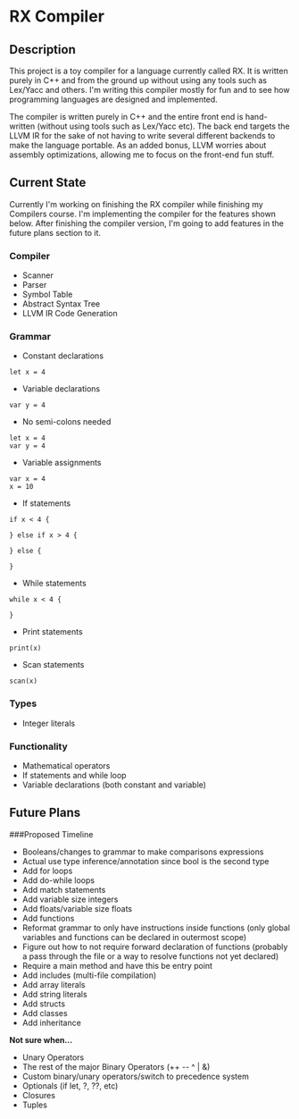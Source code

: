 # RX Compiler

## Description

This project is a toy compiler for a language currently called RX. It is written purely in C++ and from the ground up without using any tools such as Lex/Yacc and others. I'm writing this compiler mostly for fun and to see how programming languages are designed and implemented.

The compiler is written purely in C++ and the entire front end is hand-written (without using tools such as Lex/Yacc etc). The back end targets the LLVM IR for the sake of not having to write several different backends to make the language portable. As an added bonus, LLVM worries about assembly optimizations, allowing me to focus on the front-end fun stuff.

## Current State

Currently I'm working on finishing the RX compiler while finishing my Compilers course. I'm implementing the compiler for the features shown below. After finishing the compiler version, I'm going to add features in the future plans section to it.

### Compiler
- Scanner
- Parser
- Symbol Table
- Abstract Syntax Tree
- LLVM IR Code Generation

### Grammar

- Constant declarations 

``` 
let x = 4
```

- Variable declarations

```
var y = 4
```

- No semi-colons needed

```
let x = 4
var y = 4
```

- Variable assignments

```
var x = 4
x = 10
```

- If statements

```
if x < 4 {

} else if x > 4 {

} else {

}
```

- While statements

```
while x < 4 {
	
}
```

- Print statements

```
print(x)
```

- Scan statements

```
scan(x)
```

### Types

- Integer literals

### Functionality

- Mathematical operators
- If statements and while loop
- Variable declarations (both constant and variable)


## Future Plans

###Proposed Timeline
- Booleans/changes to grammar to make comparisons expressions
- Actual use type inference/annotation since bool is the second type
- Add for loops
- Add do-while loops
- Add match statements
- Add variable size integers
- Add floats/variable size floats
- Add functions
- Reformat grammar to only have instructions inside functions (only global variables and functions can be declared in outermost scope)
- Figure out how to not require forward declaration of functions (probably a pass through the file or a way to resolve functions not yet declared)
- Require a main method and have this be entry point
- Add includes (multi-file compilation)
- Add array literals
- Add string literals
- Add structs
- Add classes
- Add inheritance

**Not sure when...**

- Unary Operators
- The rest of the major Binary Operators (++ -- ^ | &)
- Custom binary/unary operators/switch to precedence system
- Optionals (if let, ?, ??, etc)
- Closures
- Tuples
